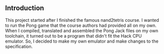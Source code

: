 ## Introduction

This project started after I finished the famous nand2tetris course. I wanted to
run the Pong game that the course authors had provided all on my own. When I
compiled, translated and assembled the Pong Jack files on my own toolchain, it
turned out to be a program that didn't fit the Hack CPU emulator. So, I decided
to make my own emulator and make changes to the specification.

